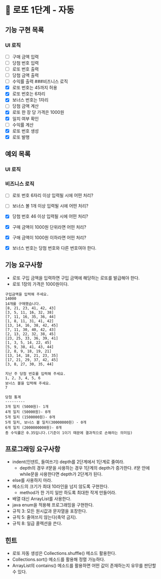 # 🚀 로또 1단계 - 자동

## 기능 구현 목록
### UI 로직
- [ ] 구매 금액 입력
- [ ] 당첨 번호 입력
- [ ] 로또 번호 출력
- [ ] 당첨 금액 출력
- [ ] 수익률 출력
###비즈니스 로직
- [X] 로또 번호는 45까지 허용
- [X] 로또 번호는 6자리
- [X] 보너스 번호는 1자리
- [ ] 당첨 금액 계산
- [X] 로또 한 장 당 가격은 1000원
- [X] 일치 여부 확인
- [ ] 수익률 계산
- [X] 로또 번호 생성
- [X] 로또 발행

## 예외 목록
### UI 로직
### 비즈니스 로직
- [ ] 로또 번호 6자리 이상 입력될 시에 어떤 처리?
- [ ] 보너스 볼 1개 이상 입력될 시에 어떤 처리?
- [X] 당첨 번호 46 이상 입력될 시에 어떤 처리?
- [X] 구매 금액이 1000원 단위라면 어떤 처리?
- [X] 구매 금액이 1000원 이하라면 어떤 처리?
- [X] 보너스 번호는 당첨 번호와 다른 번호여야 한다.


## 기능 요구사항
- 로또 구입 금액을 입력하면 구입 금액에 해당하는 로또를 발급해야 한다.
- 로또 1장의 가격은 1000원이다.

```
구입금액을 입력해 주세요.
14000
14개를 구매했습니다.
[8, 21, 23, 41, 42, 43]
[3, 5, 11, 16, 32, 38]
[7, 11, 16, 35, 36, 44]
[1, 8, 11, 31, 41, 42]
[13, 14, 16, 38, 42, 45]
[7, 11, 30, 40, 42, 43]
[2, 13, 22, 32, 38, 45]
[23, 25, 33, 36, 39, 41]
[1, 3, 5, 14, 22, 45]
[5, 9, 38, 41, 43, 44]
[2, 8, 9, 18, 19, 21]
[13, 14, 18, 21, 23, 35]
[17, 21, 29, 37, 42, 45]
[3, 8, 27, 30, 35, 44]

지난 주 당첨 번호를 입력해 주세요.
1, 2, 3, 4, 5, 6
보너스 볼을 입력해 주세요.
7

당첨 통계
---------
3개 일치 (5000원)- 1개
4개 일치 (50000원)- 0개
5개 일치 (1500000원)- 0개
5개 일치, 보너스 볼 일치(30000000원) - 0개
6개 일치 (2000000000원)- 0개
총 수익률은 0.35입니다.(기준이 1이기 때문에 결과적으로 손해라는 의미임)
```

## 프로그래밍 요구사항
- indent(인덴트, 들여쓰기) depth를 2단계에서 1단계로 줄여라.
  - depth의 경우 if문을 사용하는 경우 1단계의 depth가 증가한다. if문 안에 while문을 사용한다면 depth가 2단계가 된다.
- else를 사용하지 마라.
- 메소드의 크기가 최대 10라인을 넘지 않도록 구현한다.
  - method가 한 가지 일만 하도록 최대한 작게 만들어라.
- 배열 대신 ArrayList를 사용한다.
- java enum을 적용해 프로그래밍을 구현한다.
- 규칙 3: 모든 원시값과 문자열을 포장한다.
- 규칙 5: 줄여쓰지 않는다(축약 금지).
- 규칙 8: 일급 콜렉션을 쓴다.

## 힌트
- 로또 자동 생성은 Collections.shuffle() 메소드 활용한다.
- Collections.sort() 메소드를 활용해 정렬 가능하다.
- ArrayList의 contains() 메소드를 활용하면 어떤 값이 존재하는지 유무를 판단할 수 있다.
